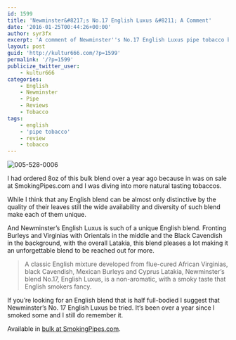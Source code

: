 ```yaml
---
id: 1599
title: 'Newminster&#8217;s No.17 English Luxus &#8211; A Comment'
date: '2016-01-25T00:44:26+00:00'
author: syr3fx
excerpt: 'A comment of Newminster''s No.17 English Luxus pipe tobacco blend.'
layout: post
guid: 'http://kultur666.com/?p=1599'
permalink: '/?p=1599'
publicize_twitter_user:
    - kultur666
categories:
    - English
    - Newminster
    - Pipe
    - Reviews
    - Tobacco
tags:
    - english
    - 'pipe tobacco'
    - review
    - tobacco
---
```


![005-528-0006](http://localhost:8080/wp-content/uploads/2016/01/005-528-0006.jpg)

I had ordered 8oz of this bulk blend over a year ago because in was on sale at SmokingPipes.com and I was diving into more natural tasting tobaccos.

While I think that any English blend can be almost only distinctive by the quality of their leaves still the wide availability and diversity of such blend make each of them unique.

And Newminster’s English Luxus is such of a unique English blend. Fronting Burleys and Virginias with Orientals in the middle and the Black Cavendish in the background, with the overall Latakia, this blend pleases a lot making it an unforgettable blend to be reached out for more.

> A classic English mixture developed from flue-cured African Virginias, black Cavendish, Mexican Burleys and Cyprus Latakia, Newminster’s blend No.17, English Luxus, is a non-aromatic, with a smoky taste that English smokers fancy.

If you’re looking for an English blend that is half full-bodied I suggest that Newminster’s No. 17 English Luxus be tried. It’s been over a year since I smoked some and I still do remember it.

Available in [bulk at SmokingPipes.com](http://www.smokingpipes.com/tobacco/by-maker/Newminster/bulk/moreinfo.cfm?product_id=102407).